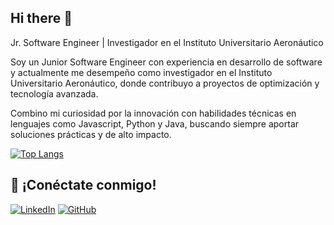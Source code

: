 ## Hi there 👋

Jr. Software Engineer | Investigador en el Instituto Universitario Aeronáutico

Soy un Junior Software Engineer con experiencia en desarrollo de software y actualmente me desempeño como investigador en el Instituto Universitario Aeronáutico, donde contribuyo a proyectos de optimización y tecnología avanzada. 

Combino mi curiosidad por la innovación con habilidades técnicas en lenguajes como Javascript, Python y Java, buscando siempre aportar soluciones prácticas y de alto impacto.



[![Top Langs](https://github-readme-stats.vercel.app/api/top-langs/?username=gcamargot&layout=compact&theme=radical)](https://github.com/anuraghazra/github-readme-stats)

## 🤝 **¡Conéctate conmigo!**
[![LinkedIn](https://img.shields.io/badge/LinkedIn-Gastón%20Camargo-blue?logo=linkedin&style=flat)](https://linkedin.com/in/gcamargo221)
[![GitHub](https://img.shields.io/badge/GitHub-Gastón%20Camargo-lightgrey?logo=github&style=flat)](https://github.com/gcamargot)

<!--
**gcamargot/gcamargot** is a ✨ _special_ ✨ repository because its `README.md` (this file) appears on your GitHub profile.

Here are some ideas to get you started:

- 🔭 I’m currently working on ...
- 🌱 I’m currently learning ...
- 👯 I’m looking to collaborate on ...
- 🤔 I’m looking for help with ...
- 💬 Ask me about ...
- 📫 How to reach me: ...
- 😄 Pronouns: ...
- ⚡ Fun fact: ...
-->
